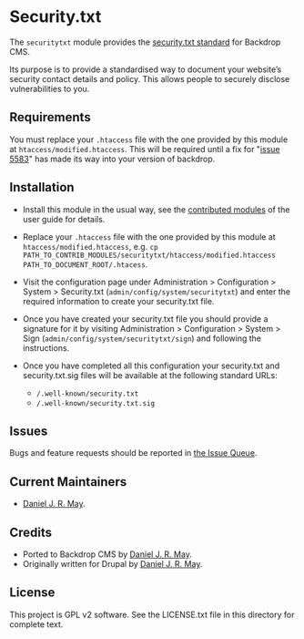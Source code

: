 Security.txt
============

The `securitytxt` module provides the [security.txt
standard](https://securitytxt.org/) for Backdrop CMS.

Its purpose is to provide a standardised way to document your
website’s security contact details and policy. This allows people to
securely disclose vulnerabilities to you.

Requirements
------------

You must replace your `.htaccess` file with the one provided by this
module at `htaccess/modified.htaccess`. This will be required until a
fix for "[issue
5583](https://github.com/backdrop/backdrop-issues/issues/5583#issue-1200228154)"
has made its way into your version of backdrop.

Installation
------------

- Install this module in the usual way, see the [contributed
  modules](https://docs.backdropcms.org/documentation/contributed-modules)
  of the user guide for details.

- Replace your `.htaccess` file with the one provided by this module
  at `htaccess/modified.htaccess`, e.g. `cp
  PATH_TO_CONTRIB_MODULES/securitytxt/htaccess/modified.htaccess
  PATH_TO_DOCUMENT_ROOT/.htacess`.
  
- Visit the configuration page under Administration > Configuration > System >
  Security.txt (`admin/config/system/securitytxt`) and enter the
  required information to create your security.txt file.

- Once you have created your security.txt file you should provide a
  signature for it by visiting Administration > Configuration > System >
  Sign (`admin/config/system/securitytxt/sign`) and following the
  instructions.
  
- Once you have completed all this configuration your security.txt
  and security.txt.sig files will be available at the following standard URLs:
  - `/.well-known/security.txt`
  - `/.well-known/security.txt.sig`

<!-- Do not include if you have not created a wiki page. 
Documentation 
-------------

Additional documentation is located in [the -->
<!-- Wiki](https://github.com/backdrop-contrib/foo-project/wiki/Documentation).

# Further reading

-   Learn more about the [security.txt standard](https://securitytxt.org/)
-   Read the [draft RFC](https://tools.ietf.org/html/draft-foudil-securitytxt-02)

-->

Issues
------

Bugs and feature requests should be reported in [the Issue
Queue](https://github.com/backdrop-contrib/securitytxt/issues).

Current Maintainers
-------------------

- [Daniel J. R. May](https://github.com/danieljrmay).

Credits
-------

- Ported to Backdrop CMS by [Daniel J. R. May](https://github.com/danieljrmay).
- Originally written for Drupal by [Daniel J. R. May](https://github.com/danieljrmay).

License
-------

This project is GPL v2 software. See the LICENSE.txt file in this
directory for complete text.
